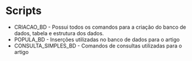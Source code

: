 # Scripts

* CRIACAO_BD - Possui todos os comandos para a criação do banco de dados, tabela e estrutura dos dados.
* POPULA_BD - Inserções utilizadas no banco de dados para o artigo
* CONSULTA_SIMPLES_BD - Comandos de consultas utilizadas para o artigo
